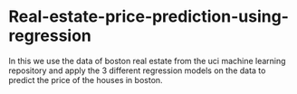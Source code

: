 # Real-estate-price-prediction-using-regression
In this we use the data of boston real estate from the uci machine learning repository and apply the 3 different regression models on the data to predict the price of the houses in boston.
